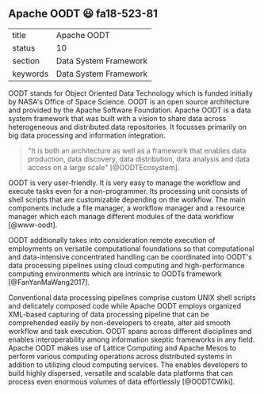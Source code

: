 ## Apache OODT :smiley: fa18-523-81


|          |                               |
| -------- | ----------------------------- |
| title    | Apache OODT                   | 
| status   | 10                            |
| section  | Data System Framework         |
| keywords | Data System Framework         |



OODT stands for Object Oriented Data Technology which is funded initially by NASA's Office of Space Science.  OODT is an open source architecture and provided by the Apache Software Foundation. Apache OODT is a data system framework that was built with a vision to share data across heterogeneous and distributed data repositories. It focusses primarily on big data processing and information integration. 

> "It is both an architecture as well as a framework that enables 
> data production, data discovery, data distribution, data analysis 
> and data access on a large scale" [@OODTEcosystem].

OODT is very user-friendly. It is very easy to manage the workflow and execute tasks even for a non-programmer. Its processing unit consists of shell scripts that are customizable depending on the workflow. The main components include a file manager, a workflow manager and a resource manager which each manage different modules of the data workflow [@www-oodt].

OODT additionally takes into consideration remote execution of employments on versatile computational foundations so that computational and data-intensive concentrated handling can be coordinated into OODT's data processing pipelines using cloud computing and high-performance computing environments which are intrinsic to OODTs framework [@FanYanMaWang2017]. 
 
Conventional data processing pipelines comprise custom UNIX shell scripts and delicately composed code while Apache OODT employs organized XML-based capturing of data processing pipeline that can be comprehended easily by non-developers to create, alter aid smooth workflow and task execution. OODT spans across different disciplines and enables interoperability among information skeptic frameworks in any field. Apache OODT makes use of Lattice Computing and Apache Mesos to perform various computing operations across distributed systems in addition to utilizing cloud computing services. The enables developers to build highly dispersed, versatile and scalable data platforms that can process even enormous volumes of data effortlessly [@OODTCWiki].


